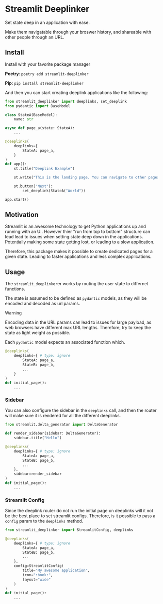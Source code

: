 # Streamlit Deeplinker

Set state deep in an application with ease. 

Make them navigatable through your broswer history, and shareable with other people through an URL.

## Install
Install with your favorite package manager

**Poetry**: `poetry add streamlit-deeplinker`

**Pip**: `pip install streamlit-deeplinker`

And then you can start creating deeplink applications like the following:

```python
from streamlit_deeplinker import deeplinks, set_deeplink
from pydantic import BaseModel

class StateA(BaseModel):
    name: str

async def page_a(state: StateA):
    ...

@deeplinks(
    deeplinks={
        StateA: page_a,
    }
)
def app():
    st.title("Deeplink Example")

    st.write("This is the landing page. You can navigate to other pages using the sidebar.")

    st.button("Next"):
        set_deeplink(StateA("World"))

app.start()
```

## Motivation
Streamlit is an awesome technology to get Python applications up and running with an UI.
However thier "run from top to bottom" structure can lead lead to issues when setting state deep down in the applications. Potentially making some state getting lost, or leading to a slow application.

Therefore, this package makes it possible to create dedicated pages for a given state. Leading to faster applications and less complex applications.


## Usage

The `streamlit_deeplinker`er works by routing the user state to differnet functions.

The state is assumed to be defined as `pydantic` models, as they will be encoded and decoded as url params.

> [!WARNING]  
> Encoding data in the URL params can lead to issues for large payload, as web browsers have different max URL lengths. Therefore, try to keep the state as light weight as possible.

Each `pydantic` model expects an associated function which.

```python
@deeplinks(
    deeplinks={ # type: ignore
        StateA: page_a,
        StateB: page_b,
        ...
    }
)
def initial_page():
    ...
```


### Sidebar

You can also configure the sidebar in the `deeplinks` call, and then the router will make sure it is rendered for all the different deeplinks.


```python
from streamlit.delta_generator import DeltaGenerator

def render_sidebar(sidebar: DeltaGenerator):
    sidebar.title("Hello")

@deeplinks(
    deeplinks={ # type: ignore
        StateA: page_a,
        StateB: page_b,
        ...
    },
    sidebar=render_sidebar
)
def initial_page():
    ...
```


### Streamlit Config

Since the deeplink router do not run the initial page on deeplinks will it not be the best place to set streamlit configs. Therefore, is it possible to pass a `config` param to the `deeplinks` method.

```python
from streamlit_deeplinker import StreamlitConfig, deeplinks

@deeplinks(
    deeplinks={ # type: ignore
        StateA: page_a,
        StateB: page_b,
        ...
    },
    config=StreamlitConfig(
        title="My awesome application",
        icon=":book:",
        layout="wide"
    )
)
def initial_page():
    ...
```
